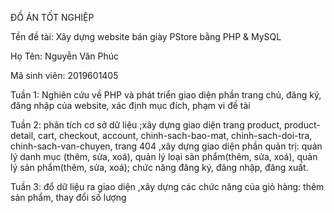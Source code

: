 ĐỒ ÁN TỐT NGHIỆP

Tền đề tài: Xây dựng website bán giày PStore bằng PHP & MySQL

Họ Tên: Nguyễn Văn Phúc

Mã sinh viên: 2019601405

Tuần 1: Nghiên cứu về PHP và phát triển giao diện phần trang chủ, đăng ký, đăng nhập của website, xác định mục đích, phạm vi đề tài

Tuần 2: phân tích cơ sở dữ liệu ;xây dựng giao diện trang product, product-detail, cart, checkout, account, chinh-sach-bao-mat, chinh-sach-doi-tra, chinh-sach-van-chuyen, trang 404 ,xây dựng giao diện phần quản trị: quản lý danh mục (thêm, sửa, xoá), quản lý loại sản phẩm(thêm, sửa, xoá), quản lý sản phẩm(thêm, sửa, xoá); chức năng đăng ký, đăng nhập, đăng xuất.

Tuần 3: đổ dữ liệu ra giao diện ,xây dựng các chức năng của giỏ hàng: thêm sản phẩm, thay đổi số lượng
